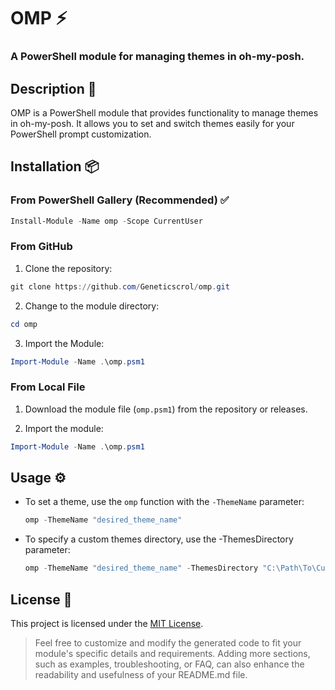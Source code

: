 
# OMP  ⚡

### A PowerShell module for managing themes in oh-my-posh.

## Description 📝

OMP is a PowerShell module that provides functionality to manage themes in oh-my-posh. It allows you to set and switch themes easily for your PowerShell prompt customization.

## Installation 📦

### From PowerShell Gallery (Recommended)  ✅
```powershell
Install-Module -Name omp -Scope CurrentUser
```
### From GitHub 
1.  Clone the repository: 	
```powershell
git clone https://github.com/Geneticscrol/omp.git
```
2. Change to the module directory:
```powershell
cd omp
```
3. Import the Module:
```powershell
Import-Module -Name .\omp.psm1
```

### From Local File 

1.  Download the module file (`omp.psm1`) from the repository or releases.
    
2.  Import the module:
```powershell
Import-Module -Name .\omp.psm1
```

## Usage ⚙️

- To set a theme, use the `omp` function with the `-ThemeName` parameter:
  ```powershell
  omp -ThemeName "desired_theme_name"
  ```
- To specify a custom themes directory, use the -ThemesDirectory parameter:
    ```powershell
    omp -ThemeName "desired_theme_name" -ThemesDirectory "C:\Path\To\Custom\Themes"
    ```
    
## License 🪪

This project is licensed under the [MIT License](https://chat.openai.com/c/LICENSE.md).

> Feel free to customize and modify the generated code to fit your module's specific details and requirements. Adding more sections, such as examples, troubleshooting, or FAQ, can also enhance the readability and usefulness of your README.md file.
